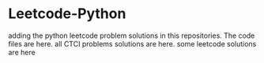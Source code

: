 # Leetcode-Python
adding the python leetcode problem solutions in this repositories. 
The code files are here.
all CTCI problems solutions are here.
some leetcode solutions are here
























































































































































































































































































































































































































































